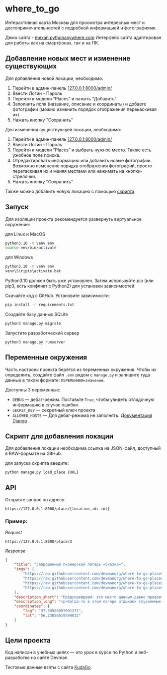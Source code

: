 # where_to_go

Интерактивная карта Москвы для просмотра интересных мест и достопримечательностей с подробной информацией и фотографиями.

Демо сайта - [mexan.pythonanywhere.com](https://mexan.pythonanywhere.com) Интерфейс сайта адаптирован для работы как на смартфонах, так и на ПК.


## Добавление новых мест и изменение существующих 

Для добавления новой локации, необходимо:
1. Перейти в админ-панель [127.0.0.1:8000/admin/](http://127.0.0.1:8000/admin/)
2. Ввести Логин - Пароль
3. Перейти к модели “Places” и нажать “Добавить”
4. Заполнить поля (название, описание и координаты) и добавте фотографии (можно изменить порядок отображения переьаскивая их)
5. Нажать кнопку "Сохранить"

Для изменения существующей локации, необходимо:
1. Перейти в админ-панель [127.0.0.1:8000/admin/](http://127.0.0.1:8000/admin/)
2. Ввести Логин - Пароль
3. Перейти к модели “Places” и выбрать нужное место. Также есть ужобное поле поиска.
4. Отредактировать информацию или добавить новые фотографии. Возможно изменение порядка отображения фотографий, просто
перетаскивая их и меняя местами или нажимать на кнопки-стрелочки.
5. Нажать кнопку "Сохранить" 

Также можно добавить новую локацию с помощью [скрипта](#скрипт-для-добавления-локации).

## Запуск

Для изоляции проекта рекомендуется развернуть виртуальное окружение:

для Linux и MacOS
```bash
python3.10 -m venv env
source env/bin/activate
```

для Windows
```bash
python3.10 -m venv env
venv\Scripts\activate.bat
```

Python3.10 должен быть уже установлен. Затем используйте pip (или pip3, есть конфликт с Python2) для установки зависимостей:

Скачайте код с GitHub. Установите зависимости:

```sh
pip install -r requirements.txt
```

Создайте базу данных SQLite

```sh
python3 manage.py migrate
```

Запустите разработческий сервер

```shell
python3 manage.py runserver
```


## Переменные окружения

Часть настроек проекта берётся из переменных окружения. Чтобы их определить, создайте файл `.env` рядом с `manage.py` и запишите туда данные в таком формате: `ПЕРЕМЕННАЯ=значение`.

Доступны 3 переменные:
- `DEBUG` — дебаг-режим. Поставьте `True`, чтобы увидеть отладочную информацию в случае ошибки.
- `SECRET_KEY` — секретный ключ проекта
- `ALLOWED_HOSTS` — Для дебаг-режима не заполнять. [Документация Django](https://docs.djangoproject.com/en/3.1/ref/settings/#allowed-hosts)


## Скрипт для добавления локации

Для добавления локации необходима ссылка на JSON-файл, доступный в RAW-формате на GitHub.

для запуска скрипта введите:

```shell
python manage.py load_place {URL}
```


## API
Отправте запрос по адресу: 

```
https://127.0.0.1:8000/place/{location_id: int}
```

### Пример:
*Request*
```
https://127.0.0.1:8000/place/3
```

*Response*
```json
{
    "title": "Заброшенный пионерский лагерь «Сказка»",
    "imgs": [
        "https://raw.githubusercontent.com/devmanorg/where-to-go-places/master/media/0bbdc405dc1df252d80e15bee56021c9.jpg",
        "https://raw.githubusercontent.com/devmanorg/where-to-go-places/master/media/24cc9bdbdce5240a8a0dc616cc4bd786.jpg",
        "https://raw.githubusercontent.com/devmanorg/where-to-go-places/master/media/5b4a454c277127aff7e32b004ce3c7b0.jpg",
        "https://raw.githubusercontent.com/devmanorg/where-to-go-places/master/media/5e7974c7652c32dc2121ed58f3d705a4.jpg"
    ],
    "description_short": "Предупреждаем: это место давным-давно превратилось из дружелюбного пространства для детского отдыха в не самую безопасную точку на карте. Лучше, конечно, сюда не соваться, но если вы всё же решите побывать в «Сказке», стоит быть настороже.",
    "description_long": "<p>Когда-то в этом лагере отдыхали глухонемые дети, но последние три десятка лет сюда приезжают только любители изучать заброшенные места. В лагере несколько корпусов с довольно своеобразным декором — одно здание охватывает щупальцами огромный осьминог, в пролёте лестниц другого затаилась морская раковина причудливой формы. Повсюду можно увидеть гигантских обитателей моря — морских звёзд, кораллы, водоросли.</p><p>Вместе с этими фантастическими тварями «Сказку», к сожалению, облюбовали полукриминальные индивиды, которые легко могут, в лучшем случае, испортить колёса автомобиля искателей острых ощущений.</p><p>Смельчаки, которые не боятся встречи с российской версией мутантов из фильма «У холмов есть глаза», могут не просто погулять по территории (в конце, кстати, находится действующая база отдыха), но и заглянуть внутрь домиков  с разбитыми детскими кроватками со странными рисунками, куклами с оторванными конечностями, ношеными детскими ботиночками и остальными жутковатыми атрибутами.</p><p>Кроме библиотеки, столовой и жилых помещений здесь есть странный бункер, видимо, предназначавшийся для хозяйственных нужд.</p>",
    "coordinates": {
        "lng": "37.39986097091371",
        "lat": "56.23856019594033"
    }
}
```

## Цели проекта

Код написан в учебных целях — это урок в курсе по Python и веб-разработке на сайте Devman.

Тестовые данные взяты с сайта [KudaGo](https://kudago.com/msk/).
